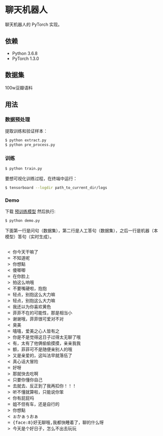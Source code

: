 # 聊天机器人

聊天机器人的 PyTorch 实现。


## 依赖

- Python 3.6.8
- PyTorch 1.3.0

## 数据集

100w豆瓣语料

## 用法

### 数据预处理
提取训练和验证样本：
```bash
$ python extract.py
$ python pre_process.py
```

### 训练
```bash
$ python train.py
```

要想可视化训练过程，在终端中运行：
```bash
$ tensorboard --logdir path_to_current_dir/logs
```

### Demo
下载 [预训练模型](https://github.com/foamliu/Scene-Classification/releases/download/v1.0/model.85-0.7657.hdf5) 然后执行:

```bash
$ python demo.py
```

下面第一行是问句（数据集），第二行是人工答句（数据集），之后一行是机器（本模型）答句（实时生成）。

<pre>

 < 你今天干嘛了
 = 不知道呢
 > 你想點
 < 傻唧唧
 = 在你脸上
 > 拍这么响哦
 < 不要嘴硬啦，抱抱
 = 轻点，别抱这么大力嘛
 > 轻点，别抱这么大力嘛
 < 我还以为你喜欢黄色
 = 菲菲不在的可能性，那是相当小
 > 谢谢哦，菲菲很可爱对不对
 < 臭美
 = 嘻嘻，爱美之心人皆有之
 > 你是不是觉得这日子过得太无聊了哦
 < 有，太有了他俩偷偷摸摸，亲亲我我
 = 额，菲菲可不是随便亲别人的哦
 > 又是亲爱的，这叫法早就落伍了
 < 真心话大冒险
 = 好呀
 > 那就快去吃啊
 < 只要你懂你自己
 = 去就去、反正到了我再扣你！！！
 > 听不懂就算啦，只能说你笨
 < 你有屁屁吗
 = 姐不但有车，还是自行的
 > 你想點
 < ぉかぁぅおぁ
 = {face:8}好无聊哦,我都快睡着了，聊的什么呀
 > 今天是个好日子，怎么不出去玩玩

</pre>